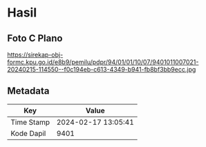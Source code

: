 # Hasil

## Foto C Plano

https://sirekap-obj-formc.kpu.go.id/e8b9/pemilu/pdpr/94/01/01/10/07/9401011007021-20240215-114550--f0c194eb-c613-4349-b941-fb8bf3bb9ecc.jpg


## Metadata

| Key        | Value               |
| ---------- | ------------------- |
| Time Stamp | 2024-02-17 13:05:41 |
| Kode Dapil | 9401                |



